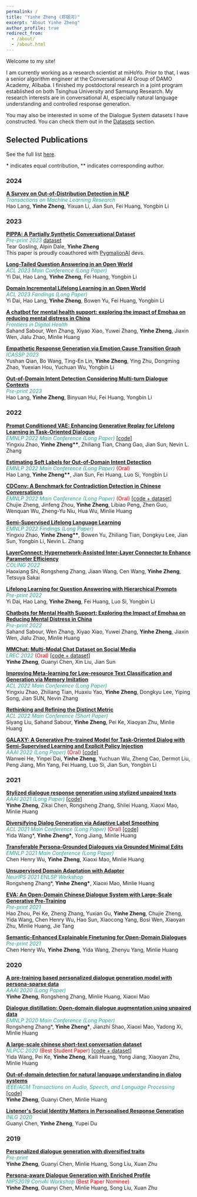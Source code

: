 ```yaml
---
permalink: /
title: "Yinhe Zheng (郑银河)"
excerpt: "About Yinhe Zheng"
author_profile: true
redirect_from: 
  - /about/
  - /about.html
---
```


Welcome to my site!

I am currently working as a research scientist at miHoYo.
Prior to that, I was a senior algorithm engineer at the Conversational AI Group of DAMO Academy, Alibaba.
I finished my postdoctoral research in a joint program established on both Tsinghua University and Samsung Research.
My research interests are in conversational AI, especially natural language understanding and controlled response generation.

You may also be interested in some of the Dialogue System datasets I have constructed.
You can check them out in the [Datasets](/datasets) section.

## Selected Publications

See the full list [here](/publications).

\* indicates equal contribution, \*\* indicates corresponding author.

### 2024

[**A Survey on Out-of-Distribution Detection in NLP**](https://arxiv.org/abs/2305.03236) <br>
<span style="color:#2aa198"> *Transactions on Machine Learning Research* </span>  <br>
Hao Lang, **Yinhe Zheng**, Yixuan Li, Jian Sun, Fei Huang, Yongbin Li <br>

### 2023

[**PIPPA: A Partially Synthetic Conversational Dataset**](https://arxiv.org/abs/2308.05884) <br>
<span style="color:#2aa198"> *Pre-print 2023* </span> [dataset](https://huggingface.co/datasets/PygmalionAI/PIPPA) <br>
Tear Gosling, Alpin Dale, **Yinhe Zheng** <br>
This paper is proudly coauthored with [PygmalionAI](https://huggingface.co/PygmalionAI) devs. <br>

[**Long-Tailed Question Answering in an Open World**](https://arxiv.org/abs/2305.06557) <br>
<span style="color:#2aa198"> *ACL 2023 Main Conference (Long Paper)* </span>  <br>
Yi Dai, Hao Lang, **Yinhe Zheng**, Fei Huang, Yongbin Li <br>

[**Domain Incremental Lifelong Learning in an Open World**](https://arxiv.org/abs/2305.06555) <br>
<span style="color:#2aa198"> *ACL 2023 Fandings (Long Paper)* </span>  <br>
Yi Dai, Hao Lang, **Yinhe Zheng**, Bowen Yu, Fei Huang, Yongbin Li <br>

[**A chatbot for mental health support: exploring the impact of Emohaa on reducing mental distress in China**](https://www.frontiersin.org/articles/10.3389/fdgth.2023.1133987/full) <br>
<span style="color:#2aa198"> *Frontiers in Digital Health* </span>  <br>
Sahand Sabour, Wen Zhang, Xiyao Xiao, Yuwei Zhang, **Yinhe Zheng**, Jiaxin Wen, Jialu Zhao, Minlie Huang <br>

[**Empathetic Response Generation via Emotion Cause Transition Graph**](https://arxiv.org/abs/2302.11787) <br>
<span style="color:#2aa198"> *ICASSP 2023* </span>  <br>
Yushan Qian, Bo Wang, Ting-En Lin, **Yinhe Zheng**, Ying Zhu, Dongming Zhao, Yuexian Hou, Yuchuan Wu, Yongbin Li <br>

[**Out-of-Domain Intent Detection Considering Multi-turn Dialogue Contexts**](https://arxiv.org/abs/2305.03237) <br>
<span style="color:#2aa198"> *Pre-print 2023* </span>  <br>
Hao Lang, **Yinhe Zheng**, Binyuan Hui, Fei Huang, Yongbin Li <br>

### 2022

[**Prompt Conditioned VAE: Enhancing Generative Replay for Lifelong Learning in Task-Oriented Dialogue**](https://aclanthology.org/2022.emnlp-main.766/) <br>
<span style="color:#2aa198"> *EMNLP 2022 Main Conference (Long Paper)* </span> [[code]](https://github.com/AlibabaResearch/DAMO-ConvAI/tree/main/pcll) <br>
Yingxiu Zhao, **Yinhe Zheng\*\***, Zhiliang Tian, Chang Gao, Jian Sun, Nevin L. Zhang <br>

[**Estimating Soft Labels for Out-of-Domain Intent Detection**](https://aclanthology.org/2022.emnlp-main.18/) <br>
<span style="color:#2aa198"> *EMNLP 2022 Main Conference (Long Paper)* <font color="#dd0000"> (Oral) </font> </span> <br>
Hao Lang, **Yinhe Zheng\*\***, Jian Sun, Fei Huang, Luo Si, Yongbin Li <br>

[**CDConv: A Benchmark for Contradiction Detection in Chinese Conversations**](https://aclanthology.org/2022.emnlp-main.2/) <br>
<span style="color:#2aa198"> *EMNLP 2022 Main Conference (Long Paper)*  <font color="#dd0000"> (Oral) </font> </span> [[code + dataset]](https://github.com/thu-coai/CDConv) <br>
Chujie Zheng, Jinfeng Zhou, **Yinhe Zheng**, Libiao Peng, Zhen Guo, Wenquan Wu, Zheng-Yu Niu, Hua Wu, Minlie Huang <br>

[**Semi-Supervised Lifelong Language Learning**](https://aclanthology.org/2022.findings-emnlp.290/) <br>
<span style="color:#2aa198"> *EMNLP 2022 Findings (Long Paper)* </span> <br>
Yingxiu Zhao, **Yinhe Zheng\*\***, Bowen Yu, Zhiliang Tian, Dongkyu Lee, Jian Sun, Yongbin Li, Nevin L. Zhang <br>

[**LayerConnect: Hypernetwork-Assisted Inter-Layer Connector to Enhance Parameter Efficiency**](https://aclanthology.org/2022.coling-1.276/) <br>
<span style="color:#2aa198"> *COLING 2022* </span> <br>
Haoxiang Shi, Rongsheng Zhang, Jiaan Wang, Cen Wang, **Yinhe Zheng**, Tetsuya Sakai <br>

[**Lifelong Learning for Question Answering with Hierarchical Prompts**](https://arxiv.org/abs/2208.14602) <br>
<span style="color:#2aa198"> *Pre-print 2022* </span> <br>
Yi Dai, Hao Lang, **Yinhe Zheng**, Fei Huang, Luo Si, Yongbin Li <br>

[**Chatbots for Mental Health Support: Exploring the Impact of Emohaa on Reducing Mental Distress in China**](https://arxiv.org/abs/2209.10183) <br>
<span style="color:#2aa198"> *Pre-print 2022* </span> <br>
Sahand Sabour, Wen Zhang, Xiyao Xiao, Yuwei Zhang, **Yinhe Zheng**, Jiaxin Wen, Jialu Zhao, Minlie Huang <br>

[**MMChat: Multi-Modal Chat Dataset on Social Media**](https://aclanthology.org/2022.lrec-1.621/)  <br>
<span style="color:#2aa198"> *LREC 2022*  <font color="#dd0000"> (Oral) </font>  </span>[[code + dataset]](https://github.com/silverriver/MMChat) <br>
**Yinhe Zheng**, Guanyi Chen, Xin Liu, Jian Sun <br>

[**Improving Meta-learning for Low-resource Text Classification and Generation via Memory Imitation**](https://aclanthology.org/2022.acl-long.44/) <br>
<span style="color:#2aa198"> *ACL 2022 Main Conference (Long Paper)* </span><br>
Yingxiu Zhao, Zhiliang Tian, Huaxiu Yao, **Yinhe Zheng**, Dongkyu Lee, Yiping Song, Jian SUN, Nevin Zhang <br> 

[**Rethinking and Refining the Distinct Metric**](https://aclanthology.org/2022.acl-short.86/) <br>
<span style="color:#2aa198"> *ACL 2022 Main Conference (Short Paper)* </span><br>
Siyang Liu, Sahand Sabour, **Yinhe Zheng**, Pei Ke, Xiaoyan Zhu, Minlie Huang <br> 

[**GALAXY: A Generative Pre-trained Model for Task-Oriented Dialog with Semi-Supervised Learning and Explicit Policy Injection**](https://ojs.aaai.org/index.php/AAAI/article/download/21320/version/19607/21069) <br>
<span style="color:#2aa198"> *AAAI 2022 (Long Paper)*  <font color="#dd0000"> (Oral) </font>  </span> [[code]](https://github.com/AlibabaResearch/DAMO-ConvAI/tree/main/space-1) <br>
Wanwei He, Yinpei Dai, **Yinhe Zheng**, Yuchuan Wu, Zheng Cao, Dermot Liu, Peng Jiang, Min Yang, Fei Huang, Luo Si, Jian Sun, Yongbin Li <br> 

### 2021

[**Stylized dialogue response generation using stylized unpaired texts**](https://www.aaai.org/AAAI21Papers/AAAI-9766.ZhengY.pdf)  <br>
<span style="color:#2aa198"> *AAAI 2021 (Long Paper)*  </span> [[code]](https://github.com/silverriver/Stylized_Dialog) <br>
**Yinhe Zheng**, Zikai Chen, Rongsheng Zhang, Shilei Huang, Xiaoxi Mao, Minlie Huang <br>

[**Diversifying Dialog Generation via Adaptive Label Smoothing**](https://aclanthology.org/2021.acl-long.272/) <br>
<span style="color:#2aa198"> *ACL 2021 Main Conference (Long Paper)*  <font color="#dd0000"> (Oral) </font>  </span> [[code]](https://github.com/lemon234071/AdaLabel) <br>
Yida Wang\*, **Yinhe Zheng\***, Yong Jiang, Minlie Huang <br>

[**Transferable Persona-Grounded Dialogues via Grounded Minimal Edits**](https://aclanthology.org/2021.emnlp-main.183/) <br>
<span style="color:#2aa198"> *EMNLP 2021 Main Conference (Long Paper)*  </span> <br>
Chen Henry Wu, **Yinhe Zheng**, Xiaoxi Mao, Minlie Huang <br>

[**Unsupervised Domain Adaptation with Adapter**](https://neurips2021-nlp.github.io/papers/9/CameraReady/NeurIPS2021_UDA_with_adapter.pdf) <br>
<span style="color:#2aa198"> *NeurIPS 2021 ENLSP Workshop*  </span> <br>
Rongsheng Zhang\*, **Yinhe Zheng\***, Xiaoxi Mao, Minlie Huang <br>

[**EVA: An Open-Domain Chinese Dialogue System with Large-Scale Generative Pre-Training**](https://arxiv.org/abs/2108.01547) <br>
<span style="color:#2aa198"> *Pre-print 2021*  </span> <br>
Hao Zhou, Pei Ke, Zheng Zhang, Yuxian Gu, **Yinhe Zheng**, Chujie Zheng, Yida Wang, Chen Henry Wu, Hao Sun, Xiaocong Yang, Bosi Wen, Xiaoyan Zhu, Minlie Huang, Jie Tang <br>

[**Semantic-Enhanced Explainable Finetuning for Open-Domain Dialogues**](https://arxiv.org/abs/2106.03065) <br>
<span style="color:#2aa198"> *Pre-print 2021*  </span> <br>
Chen Henry Wu, **Yinhe Zheng**, Yida Wang, Zhenyu Yang, Minlie Huang <br>

### 2020

[**A pre-training based personalized dialogue generation model with persona-sparse data**](https://ojs.aaai.org/index.php/AAAI/article/view/6518/6374) <br>
<span style="color:#2aa198"> *AAAI 2020 (Long Paper)*  </span> <br>
**Yinhe Zheng**, Rongsheng Zhang, Minlie Huang, Xiaoxi Mao <br>

[**Dialogue distillation: Open-domain dialogue augmentation using unpaired data**](https://aclanthology.org/2020.emnlp-main.277) <br>
<span style="color:#2aa198"> *EMNLP 2020 Main Conference (Long Paper)*  </span> <br>
Rongsheng Zhang\*, **Yinhe Zheng\***, Jianzhi Shao, Xiaoxi Mao, Yadong Xi, Minlie Huang <br>

[**A large-scale chinese short-text conversation dataset**](https://arxiv.org/pdf/2008.03946.pdf) <br>
<span style="color:#2aa198"> *NLPCC 2020*  </span> <font color="#dd0000"> (Best Student Paper) </font> [[code + dataset]](https://github.com/thu-coai/CDial-GPT) <br>
Yida Wang, Pei Ke, **Yinhe Zheng**, Kaili Huang, Yong Jiang, Xiaoyan Zhu, Minlie Huang <br>

[**Out-of-domain detection for natural language understanding in dialog systems**](https://arxiv.org/pdf/1909.03862) <br>
<span style="color:#2aa198"> *IEEE/ACM Transactions on Audio, Speech, and Language Processing* </span> [[code]](https://github.com/silverriver/OOD4NLU)<br>
**Yinhe Zheng**, Guanyi Chen, Minlie Huang  </span> <br>

[**Listener's Social Identity Matters in Personalised Response Generation**](https://arxiv.org/pdf/2010.14342.pdf) <br>
<span style="color:#2aa198"> *INLG 2020*  </span> <br>
Guanyi Chen, **Yinhe Zheng**, Yupei Du <br>

### 2019

[**Personalized dialogue generation with diversified traits**](https://arxiv.org/pdf/1901.09672) <br>
<span style="color:#2aa198"> *Pre-print*  </span> <br>
**Yinhe Zheng**, Guanyi Chen, Minlie Huang, Song Liu, Xuan Zhu <br>

[**Persona-aware Dialogue Generation with Enriched Profile**](http://alborz-geramifard.com/workshops/neurips19-Conversational-AI/Papers/14.pdf) <br>
<span style="color:#2aa198"> *NIPS2019 ConvAI Workshop* </span> <font color="#dd0000"> (Best Paper Nominee) </font> <br>
**Yinhe Zheng**, Guanyi Chen, Minlie Huang, Song Liu, Xuan Zhu <br>
